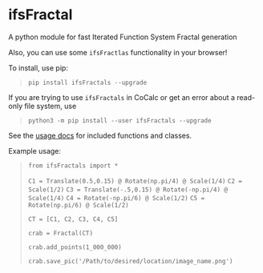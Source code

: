 # ifsFractal

A python module for fast Iterated Function System Fractal generation

Also, you can use some `ifsFractlas` functionality in your browser!

To install, use pip:

>	`pip install ifsFractals --upgrade`

If you are trying to use `ifsFractals` in CoCalc or get an error about a read-only file system, use

> `python3 -m pip install --user ifsFractals --upgrade`

See the [usage docs](https://share.cocalc.com/share/f6aee960-eb32-4259-a1ff-cddafc5864a0/Personal/ifsFractal%20Docs/usage.md?viewer=embed) for included functions and classes.

Example usage:

>    `from ifsFractals import *`
>
>    `C1 = Translate(0.5,0.15) @ Rotate(np.pi/4) @ Scale(1/4)`
>    `C2 = Scale(1/2)`
>    `C3 = Translate(-.5,0.15) @ Rotate(-np.pi/4) @ Scale(1/4)`
>    `C4 = Rotate(-np.pi/6) @ Scale(1/2)`
>    `C5 = Rotate(np.pi/6) @ Scale(1/2)`
>
>    `CT = [C1, C2, C3, C4, C5]`
>
>    `crab = Fractal(CT)`
>
>    `crab.add_points(1_000_000)`
>
>    `crab.save_pic('/Path/to/desired/location/image_name.png')`
